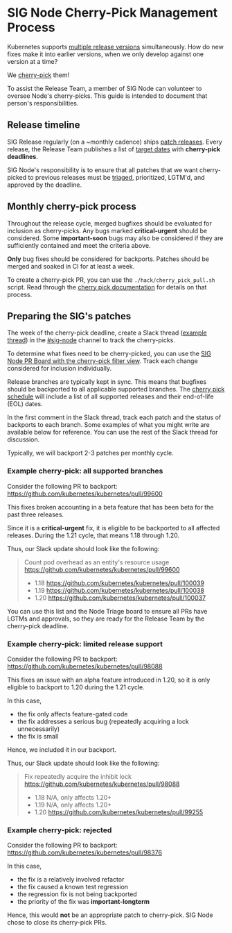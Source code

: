 # SIG Node Cherry-Pick Management Process

Kubernetes supports [multiple release versions] simultaneously. How do new
fixes make it into earlier versions, when we only develop against one version
at a time?

We [cherry-pick] them!

To assist the Release Team, a member of SIG Node can volunteer to oversee
Node's cherry-picks. This guide is intended to document that person's
responsibilities.

[multiple release versions]: https://kubernetes.io/docs/setup/release/version-skew-policy/
[cherry-pick]: /contributors/devel/sig-release/cherry-picks.md

## Release timeline

SIG Release regularly (on a ~monthly cadence) ships [patch releases]. Every
release, the Release Team publishes a list of [target dates] with **cherry-pick
deadlines**.

SIG Node's responsibility is to ensure that all patches that we want
cherry-picked to previous releases must be [triaged], prioritized, LGTM'd, and
approved by the deadline.

[patch releases]: https://github.com/kubernetes/sig-release/blob/master/release-engineering/versioning.md#patch-releases
[target dates]: https://github.com/kubernetes/website/blob/main/content/en/releases/patch-releases.md#upcoming-monthly-releases
[triaged]: triage.md

## Monthly cherry-pick process

Throughout the release cycle, merged bugfixes should be evaluated for inclusion
as cherry-picks. Any bugs marked **critical-urgent** should be considered. Some
**important-soon** bugs may also be considered if they are sufficiently
contained and meet the criteria above.

**Only** bug fixes should be considered for backports. Patches should be merged
and soaked in CI for at least a week.

To create a cherry-pick PR, you can use the `./hack/cherry_pick_pull.sh`
script. Read through the [cherry pick documentation][cherry-pick] for details
on that process.

## Preparing the SIG's patches

The week of the cherry-pick deadline, create a Slack thread ([example
thread]) in the [#sig-node] channel to track the cherry-picks.

To determine what fixes need to be cherry-picked, you can use the [SIG Node PR
Board with the cherry-pick filter view]. Track each change considered for
inclusion individually.

Release branches are typically kept in sync. This means that bugfixes should be
backported to all applicable supported branches. The [cherry pick
schedule][target dates] will include a list of all supported releases and their
end-of-life (EOL) dates.

In the first comment in the Slack thread, track each patch and the status of
backports to each branch. Some examples of what you might write are available
below for reference. You can use the rest of the Slack thread for discussion.

Typically, we will backport 2-3 patches per monthly cycle.

[example thread]: https://kubernetes.slack.com/archives/C0BP8PW9G/p1617919799137500
[#sig-node]: https://kubernetes.slack.com/messages/sig-node
[SIG Node PR Board with the cherry-pick filter view]: https://github.com/orgs/kubernetes/projects/49?card_filter_query=label%3Ado-not-merge%2Fcherry-pick-not-approved

### Example cherry-pick: all supported branches

Consider the following PR to backport:
https://github.com/kubernetes/kubernetes/pull/99600

This fixes broken accounting in a beta feature that has been beta for the past
three releases.

Since it is a **critical-urgent** fix, it is eligible to be backported to all
affected releases. During the 1.21 cycle, that means 1.18 through 1.20.

Thus, our Slack update should look like the following:

> Count pod overhead as an entity's resource usage https://github.com/kubernetes/kubernetes/pull/99600
> - 1.18 https://github.com/kubernetes/kubernetes/pull/100039
> - 1.19 https://github.com/kubernetes/kubernetes/pull/100038
> - 1.20 https://github.com/kubernetes/kubernetes/pull/100037

You can use this list and the Node Triage board to ensure all PRs have LGTMs
and approvals, so they are ready for the Release Team by the cherry-pick
deadline.

### Example cherry-pick: limited release support

Consider the following PR to backport:
https://github.com/kubernetes/kubernetes/pull/98088

This fixes an issue with an alpha feature introduced in 1.20, so it is only
eligible to backport to 1.20 during the 1.21 cycle.

In this case,

- the fix only affects feature-gated code
- the fix addresses a serious bug (repeatedly acquiring a lock unnecessarily)
- the fix is small

Hence, we included it in our backport.

Thus, our Slack update should look like the following:

> Fix repeatedly acquire the inhibit lock https://github.com/kubernetes/kubernetes/pull/98088
> - 1.18 N/A, only affects 1.20+
> - 1.19 N/A, only affects 1.20+
> - 1.20 https://github.com/kubernetes/kubernetes/pull/99255

### Example cherry-pick: rejected

Consider the following PR to backport:
https://github.com/kubernetes/kubernetes/pull/98376

In this case,

- the fix is a relatively involved refactor
- the fix caused a known test regression
- the regression fix is not being backported
- the priority of the fix was **important-longterm**

Hence, this would **not** be an appropriate patch to cherry-pick. SIG Node
chose to close its cherry-pick PRs.
